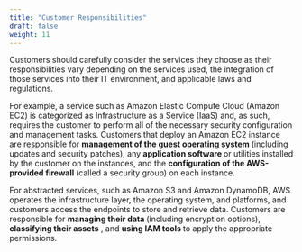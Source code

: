 ```yaml
---
title: "Customer Responsibilities"
draft: false
weight: 11
---
```

 

Customers should carefully consider the services they choose as their responsibilities vary depending on the services used, the integration of those services into their IT environment, and applicable laws and regulations. 

For example, a service such as Amazon Elastic Compute Cloud (Amazon EC2) is categorized as Infrastructure as a Service (IaaS) and, as such, requires the customer to perform all of the necessary security configuration and management tasks. Customers that deploy an Amazon EC2 instance are responsible for <b> management of the guest operating system </b>(including updates and security patches), any <b> application software </b> or utilities installed by the customer  on the instances, and the <b> configuration of the AWS-provided firewall </b> (called a security group) on each instance. 

For abstracted services, such as Amazon S3 and Amazon DynamoDB, AWS operates the infrastructure layer, the operating system, and platforms, and customers access the endpoints to store and retrieve data. Customers are responsible for <b> managing their data </b> (including encryption options), <b> classifying their assets</b> , and <b> using IAM tools </b> to apply the appropriate permissions.